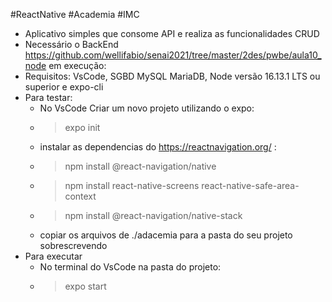 #ReactNative
#Academia
#IMC
- Aplicativo simples que consome API e realiza as funcionalidades CRUD
- Necessário o BackEnd https://github.com/wellifabio/senai2021/tree/master/2des/pwbe/aula10_node em execução:
- Requisitos: VsCode, SGBD MySQL MariaDB, Node versão 16.13.1 LTS ou superior e expo-cli
- Para testar:
	* No VsCode Criar um novo projeto utilizando o expo:
	* >expo init
	* instalar as dependencias do https://reactnavigation.org/ :
	* >npm install @react-navigation/native
	* >npm install react-native-screens react-native-safe-area-context
	* >npm install @react-navigation/native-stack
	* copiar os arquivos de ./adacemia para a pasta do seu projeto sobrescrevendo
- Para executar
	* No terminal do VsCode na pasta do projeto:
	* >expo start